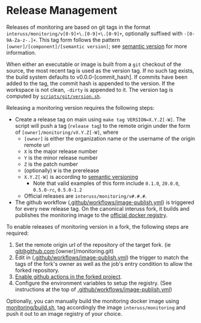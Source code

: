 # Release Management

Releases of monitoring are based on git tags in the format `interuss/monitoring/v[0-9]+\.[0-9]+\.[0-9]+`, optionally suffixed with `-[0-9A-Za-z-.]+`.  This tag form follows the pattern `[owner]/[component]/[semantic version]`; see [semantic version](https://semver.org) for more information.

When either an executable or image is built from a `git` checkout of the source, the most recent tag is used as the version tag. If no such tag exists, the build system defaults to v0.0.0-[commit_hash]. If commits have been added to the tag, the commit hash is appended to the version. If the workspace is not clean, `-dirty` is appended to it. The version tag is computed by [`scripts/git/version.sh`](scripts/git/version.sh).

Releasing a monitoring version requires the following steps:
- Create a release tag on main using `make tag VERSION=X.Y.Z[-W]`. The script will push a tag (`release tag`) to the remote origin under the form of `[owner]/monitoring/vX.Y.Z[-W]`, where
    - `[owner]` is either the organization name or the username of the origin remote url
    - `X` is the major release number
    - `Y` is the minor release number
    - `Z` is the patch number
    - (optionally) `W` is the prerelease
    - `X.Y.Z[-W]` is according to [semantic versioning](https://semver.org)
        - Note that valid examples of this form include `0.1.0`, `20.0.0`, `0.5.0-rc`, `0.5.0-1.2`
    - Official releases are `interuss/monitoring/v#.#.#`.
- The github workflow ([.github/workflows/image-publish.yml](.github/workflows/image-publish.yml)) is triggered for every new release tag. On the canonical interuss fork, it builds and publishes the monitoring image to the [official docker registry](https://hub.docker.com/repository/docker/interuss/monitoring).

To enable releases of monitoring version in a fork, the following steps are required:
  1. Set the remote origin url of the repository of the target fork. (ie git@github.com:[owner]/monitoring.git)
  2. Edit in ([.github/workflows/image-publish.yml](.github/workflows/image-publish.yml)) the trigger to match the tags of the fork's owner as well as the job's entry condition to allow the forked repository.
  3. [Enable github actions in the forked project](https://docs.github.com/en/repositories/managing-your-repositorys-settings-and-features/enabling-features-for-your-repository/managing-github-actions-settings-for-a-repository#configuring-required-approval-for-workflows-from-public-forks).
  4. Configure the environment variables to setup the registry. (See instructions at the top of [.github/workflows/image-publish.yml](.github/workflows/image-publish.yml))

Optionally, you can manually build the monitoring docker image using [monitoring/build.sh](monitoring/build.sh), tag accordingly the image `interuss/monitoring` and push it out to an image registry of your choice.
